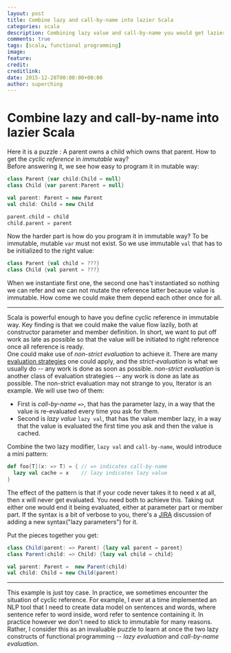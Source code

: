 ```yaml
---
layout: post
title: Combine lazy and call-by-name into lazier Scala
categories: scala
description: Combining lazy value and call-by-name you would get lazier value to solve a cyclic reference problem.
comments: true
tags: [scala, functional programming]
image:
feature:
credit:
creditlink:
date: 2015-12-28T00:00:00+00:00
author: superching
---
```


#  Combine lazy and call-by-name into lazier Scala
Here it is a puzzle : A parent owns a child which owns that parent. How to get the *cyclic reference* in *immutable* way?  
Before answering it, we see how easy to program it in mutable way:

```scala
class Parent {var child:Child = null}
class Child {var parent:Parent = null}

val parent: Parent = new Parent
val child: Child = new Child

parent.child = child
child.parent = parent
```

Now the harder part is how do you program it in immutable way? To be immutable, mutable `var` must not exist. So we use immutable `val` that has to be initialized to the right value:

```scala
class Parent {val child = ???}
class Child {val parent = ???}
```
When we instantiate first one, the second one has't instantiated so nothing we can refer and we can not mutate the reference latter because value is immutable. How come we could make them depend each other once for all.       

---
Scala is powerful enough to have you define cyclic reference in immutable way. Key finding is that we could make the value flow lazily, both at constructor parameter and member definition. In short, we want to put off work as late as possible so that the value will be initiated to right reference once all reference is ready.  
One could make use of *non-strict evaluation* to achieve it. There are many [evaluation strategies](https://en.wikipedia.org/wiki/Evaluation_strategy) one could apply, and the *strict-evaluation* is what we usually do -- any work is done as soon as possible. *non-strict evaluation* is another class of evaluation strategies -- any work is done as late as possible. The non-strict evaluation may not strange to you, Iterator is an example.
We will use two of them:

- First is *call-by-name* `=>`, that has the parameter lazy, in a way that the value is re-evaluated every time you ask for them.
- Second is *lazy value* `lazy val`, that has the value member lazy, in a way that the value is evaluated the first time you ask and then the value is cached.

Combine the two lazy modifier, `lazy val` and `call-by-name`, would introduce a mini pattern:

```scala
def foo[T](x: => T) = { // => indicates call-by-name
  lazy val cache = x    // lazy indicates lazy value
}
```
The effect of the pattern is that if your code never takes it to need x at all, then x will never get evaluated. You need both to achieve this. Taking out either one would end it being evaluated, either at parameter part or member part. If the syntax is a bit of verbose to you, there's a [JIRA](https://lampsvn.epfl.ch/trac/scala/ticket/240) discussion of adding a new syntax("lazy parameters") for it.

Put the pieces together you get:

```scala
class Child(parent: => Parent) {lazy val parent = parent}
class Parent(child: => Child) {lazy val child = child}

val parent: Parent =  new Parent(child)
val child: Child = new Child(parent)
```

---
This example is just toy case. In practice, we sometimes encounter the situation of cyclic reference. For example, I ever at a time implemented an NLP tool that I need to create data model on sentences and words, where sentence refer to word inside, word refer to sentence containing it.
In practice however we don't need to stick to immutable for many reasons. Rather, I consider this as an invaluable puzzle to learn at once the two lazy constructs of functional programming -- *lazy evaluation* and *call-by-name evaluation*.
